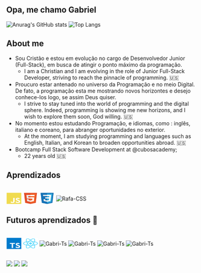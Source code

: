 ## Opa, me chamo Gabriel

![Anurag's GitHub stats](https://github-readme-stats.vercel.app/api?username=SFXbiel&show_icons=true&theme=tokyonight)
![Top Langs](https://github-readme-stats.vercel.app/api/top-langs/?username=SFXbiel&layout=compact)

## About me
* Sou Cristão e estou em evolução no cargo de Desenvolvedor Junior (Full-Stack), em busca de atingir o ponto máximo da programação.
  - I am a Christian and I am evolving in the role of Junior Full-Stack Developer, striving to reach the pinnacle of programming. 🇺🇸
* Proucuro estar antenado no universo da Programação e no meio Digital. De fato, a programação esta me mostrando novos horizontes e desejo conhece-los logo, se assim Deus quiser.
  - I strive to stay tuned into the world of programming and the digital sphere. Indeed, programming is showing me new horizons, and I wish to explore them soon, God willing. 🇺🇸
* No momento estou estudando Programação, e idiomas, como : inglês, italiano e coreano, para abranger oportunidades no exterior.
  - At the moment, I am studying programming and languages such as English, Italian, and Korean to broaden opportunities abroad. 🇺🇸
* Bootcamp Full Stack Software Development at @cubosacademy; 
  - 22 years old 🇺🇸
  
 ## Aprendizados
  <div style="display: inline_block"><br>
  <img align="center" alt="gabri-Js" height="30" width="40" src="https://raw.githubusercontent.com/devicons/devicon/master/icons/javascript/javascript-plain.svg">
  <img align="center" alt="Rafa-HTML" height="30" width="40" src="https://raw.githubusercontent.com/devicons/devicon/master/icons/html5/html5-original.svg">
  <img align="center" alt="Rafa-CSS" height="30" width="40" src="https://raw.githubusercontent.com/devicons/devicon/master/icons/css3/css3-original.svg">
  <img align="center" alt="Rafa-CSS" height="30" width="40" src="https://cdn.jsdelivr.net/gh/devicons/devicon@latest/icons/nodejs/nodejs-original-wordmark.svg" />
          
</div>

## Futuros aprendizados 🔭
<div style="display: inline_block"><br>
  <img align="center" alt="Gabri-Ts" height="30" width="40" src="https://raw.githubusercontent.com/devicons/devicon/master/icons/typescript/typescript-plain.svg">
  <img align="center" alt="Gabri-React" height="30" width="40" src="https://raw.githubusercontent.com/devicons/devicon/master/icons/react/react-original.svg">
  <img align="center" alt="Gabri-Ts" height="30" width="40" src="https://cdn.jsdelivr.net/gh/devicons/devicon@latest/icons/vuejs/vuejs-original.svg" />
  <img align="center" alt="Gabri-Ts" height="30" width="40" src="https://cdn.jsdelivr.net/gh/devicons/devicon@latest/icons/tailwindcss/tailwindcss-original.svg" />
 <img align="center" alt="Gabri-Ts" height="30" width="40"src="https://cdn.jsdelivr.net/gh/devicons/devicon@latest/icons/nextjs/nextjs-original.svg" />
 <img  align="center" alt="Gabri-Ts" height="30" width="40" src="https://cdn.jsdelivr.net/gh/devicons/devicon@latest/icons/flutter/flutter-original.svg" />     
</div>

##

<div> 
 <a href="" target="_blank"><img src="https://img.shields.io/badge/Discord-7289DA?style=for-the-badge&logo=discord&logoColor=white" target="_blank"></a> 
  <a href = "mailto:gabrielsousarangel63176@gmail.com"><img src="https://img.shields.io/badge/-Gmail-%23333?style=for-the-badge&logo=gmail&logoColor=white" target="_blank"></a>
  <a href="https://www.linkedin.com/in/gabriel-s-rangel-02749020b/" target="_blank"><img src="https://img.shields.io/badge/-LinkedIn-%230077B5?style=for-the-badge&logo=linkedin&logoColor=white" target="_blank"></a> 
 
  
</div>

          
